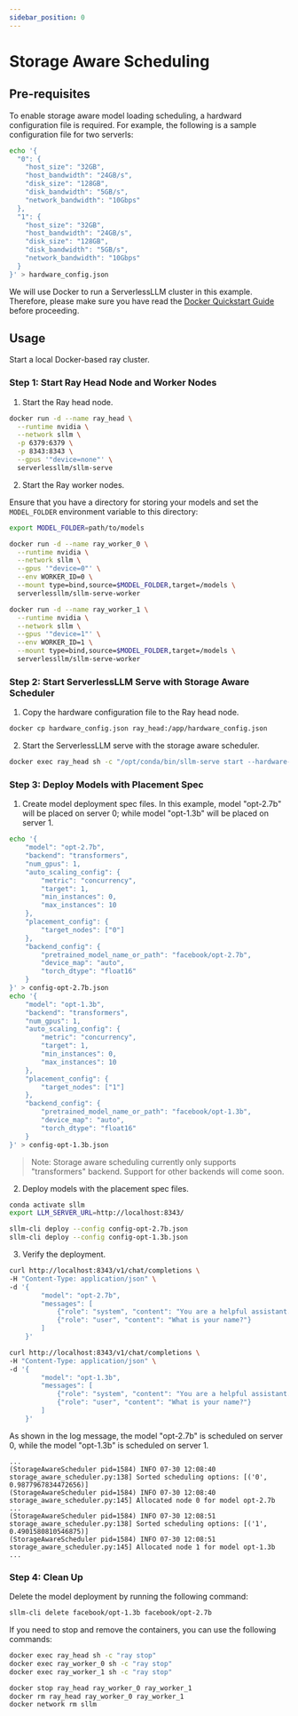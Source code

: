 ```yaml
---
sidebar_position: 0
---
```


# Storage Aware Scheduling

## Pre-requisites
To enable storage aware model loading scheduling, a hardward configuration file is required.
For example, the following is a sample configuration file for two serverls:
```bash
echo '{
  "0": {
    "host_size": "32GB",
    "host_bandwidth": "24GB/s",
    "disk_size": "128GB",
    "disk_bandwidth": "5GB/s",
    "network_bandwidth": "10Gbps"
  },
  "1": {
    "host_size": "32GB",
    "host_bandwidth": "24GB/s",
    "disk_size": "128GB",
    "disk_bandwidth": "5GB/s",
    "network_bandwidth": "10Gbps"
  }
}' > hardware_config.json
```

We will use Docker to run a ServerlessLLM cluster in this example. Therefore, please make sure you have read the [Docker Quickstart Guide](../getting_started/docker_quickstart.md) before proceeding.

## Usage
Start a local Docker-based ray cluster.

### Step 1: Start Ray Head Node and Worker Nodes

1. Start the Ray head node.

```bash
docker run -d --name ray_head \
  --runtime nvidia \
  --network sllm \
  -p 6379:6379 \
  -p 8343:8343 \
  --gpus '"device=none"' \
  serverlessllm/sllm-serve
```

2. Start the Ray worker nodes.

Ensure that you have a directory for storing your models and set the `MODEL_FOLDER` environment variable to this directory:

```bash
export MODEL_FOLDER=path/to/models
```

```bash
docker run -d --name ray_worker_0 \
  --runtime nvidia \
  --network sllm \
  --gpus '"device=0"' \
  --env WORKER_ID=0 \
  --mount type=bind,source=$MODEL_FOLDER,target=/models \
  serverlessllm/sllm-serve-worker

docker run -d --name ray_worker_1 \
  --runtime nvidia \
  --network sllm \
  --gpus '"device=1"' \
  --env WORKER_ID=1 \
  --mount type=bind,source=$MODEL_FOLDER,target=/models \
  serverlessllm/sllm-serve-worker
```

### Step 2: Start ServerlessLLM Serve with Storage Aware Scheduler

1. Copy the hardware configuration file to the Ray head node.

```bash
docker cp hardware_config.json ray_head:/app/hardware_config.json
```

2. Start the ServerlessLLM serve with the storage aware scheduler.

```bash
docker exec ray_head sh -c "/opt/conda/bin/sllm-serve start --hardware-config /app/hardware_config.json"
```

### Step 3: Deploy Models with Placement Spec

1. Create model deployment spec files.
In this example, model "opt-2.7b" will be placed on server 0; while model "opt-1.3b" will be placed on server 1.
```bash
echo '{
    "model": "opt-2.7b",
    "backend": "transformers",
    "num_gpus": 1,
    "auto_scaling_config": {
        "metric": "concurrency",
        "target": 1,
        "min_instances": 0,
        "max_instances": 10
    },
    "placement_config": {
        "target_nodes": ["0"]
    },
    "backend_config": {
        "pretrained_model_name_or_path": "facebook/opt-2.7b",
        "device_map": "auto",
        "torch_dtype": "float16"
    }
}' > config-opt-2.7b.json
echo '{
    "model": "opt-1.3b",
    "backend": "transformers",
    "num_gpus": 1,
    "auto_scaling_config": {
        "metric": "concurrency",
        "target": 1,
        "min_instances": 0,
        "max_instances": 10
    },
    "placement_config": {
        "target_nodes": ["1"]
    },
    "backend_config": {
        "pretrained_model_name_or_path": "facebook/opt-1.3b",
        "device_map": "auto",
        "torch_dtype": "float16"
    }
}' > config-opt-1.3b.json
```

> Note: Storage aware scheduling currently only supports "transformers" backend. Support for other backends will come soon.

2. Deploy models with the placement spec files.

```bash
conda activate sllm
export LLM_SERVER_URL=http://localhost:8343/

sllm-cli deploy --config config-opt-2.7b.json
sllm-cli deploy --config config-opt-1.3b.json
```

3. Verify the deployment.

```bash
curl http://localhost:8343/v1/chat/completions \
-H "Content-Type: application/json" \
-d '{
        "model": "opt-2.7b",
        "messages": [
            {"role": "system", "content": "You are a helpful assistant."},
            {"role": "user", "content": "What is your name?"}
        ]
    }'

curl http://localhost:8343/v1/chat/completions \
-H "Content-Type: application/json" \
-d '{
        "model": "opt-1.3b",
        "messages": [
            {"role": "system", "content": "You are a helpful assistant."},
            {"role": "user", "content": "What is your name?"}
        ]
    }'
```

As shown in the log message, the model "opt-2.7b" is scheduled on server 0, while the model "opt-1.3b" is scheduled on server 1.
```plaintext
...
(StorageAwareScheduler pid=1584) INFO 07-30 12:08:40 storage_aware_scheduler.py:138] Sorted scheduling options: [('0', 0.9877967834472656)]
(StorageAwareScheduler pid=1584) INFO 07-30 12:08:40 storage_aware_scheduler.py:145] Allocated node 0 for model opt-2.7b
...
(StorageAwareScheduler pid=1584) INFO 07-30 12:08:51 storage_aware_scheduler.py:138] Sorted scheduling options: [('1', 0.4901580810546875)]
(StorageAwareScheduler pid=1584) INFO 07-30 12:08:51 storage_aware_scheduler.py:145] Allocated node 1 for model opt-1.3b
...
```

### Step 4: Clean Up

Delete the model deployment by running the following command:

```bash
sllm-cli delete facebook/opt-1.3b facebook/opt-2.7b
```

If you need to stop and remove the containers, you can use the following commands:

```bash
docker exec ray_head sh -c "ray stop"
docker exec ray_worker_0 sh -c "ray stop"
docker exec ray_worker_1 sh -c "ray stop"

docker stop ray_head ray_worker_0 ray_worker_1
docker rm ray_head ray_worker_0 ray_worker_1
docker network rm sllm
```